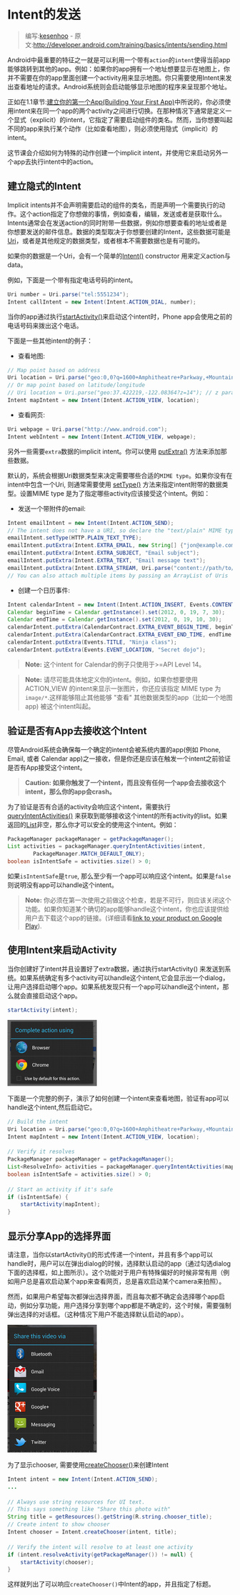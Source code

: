 # Intent的发送

> 编写:[kesenhoo](https://github.com/kesenhoo) - 原文:<http://developer.android.com/training/basics/intents/sending.html>

Android中最重要的特征之一就是可以利用一个带有`action`的`intent`使得当前app能够跳转到其他的app。例如：如果你的app拥有一个地址想要显示在地图上，你并不需要在你的app里面创建一个activity用来显示地图。你只需要使用Intent来发出查看地址的请求。Android系统则会启动能够显示地图的程序来呈现那个地址。

正如在1.1章节:[建立你的第一个App(Building Your First App)](../firstapp/index.html)中所说的，你必须使用intent来在同一个app的两个activity之间进行切换。在那种情况下通常是定义一个显式（explicit）的intent，它指定了需要启动组件的类名。然而，当你想要叫起不同的app来执行某个动作（比如查看地图），则必须使用隐式（implicit）的intent。

这节课会介绍如何为特殊的动作创建一个implicit intent，并使用它来启动另外一个app去执行intent中的action。

## 建立隐式的Intent

Implicit intents并不会声明需要启动的组件的类名，而是声明一个需要执行的动作。这个action指定了你想做的事情，例如查看，编辑，发送或者是获取什么。Intents通常会在发送action的同时附带一些数据，例如你想要查看的地址或者是你想要发送的邮件信息。数据的类型取决于你想要创建的Intent，这些数据可能是[Uri](http://developer.android.com/reference/android/net/Uri.html)，或者是其他规定的数据类型，或者根本不需要数据也是有可能的。

如果你的数据是一个Uri，会有一个简单的<a href="http://developer.android.com/reference/android/content/Intent.html#Intent(java.lang.String, android.net.Uri)">Intent()</a> constructor 用来定义action与data。

例如，下面是一个带有指定电话号码的intent。

```java
Uri number = Uri.parse("tel:5551234");
Intent callIntent = new Intent(Intent.ACTION_DIAL, number);
```

当你的app通过执行<a href="http://developer.android.com/reference/android/app/Activity.html#startActivity(android.content.Intent)">startActivity()</a>来启动这个intent时，Phone app会使用之前的电话号码来拨出这个电话。

下面是一些其他intent的例子：

* 查看地图:

```java
// Map point based on address
Uri location = Uri.parse("geo:0,0?q=1600+Amphitheatre+Parkway,+Mountain+View,+California");
// Or map point based on latitude/longitude
// Uri location = Uri.parse("geo:37.422219,-122.08364?z=14"); // z param is zoom level
Intent mapIntent = new Intent(Intent.ACTION_VIEW, location);
```

* 查看网页:

```java
Uri webpage = Uri.parse("http://www.android.com");
Intent webIntent = new Intent(Intent.ACTION_VIEW, webpage);
```

另外一些需要`extra`数据的implicit intent。你可以使用 <a href="http://developer.android.com/reference/android/content/Intent.html#putExtra(java.lang.String, java.lang.String)">putExtra()</a> 方法来添加那些数据。

默认的，系统会根据Uri数据类型来决定需要哪些合适的`MIME type`。如果你没有在intent中包含一个Uri, 则通常需要使用 <a href="http://developer.android.com/reference/android/content/Intent.html#setType(java.lang.String)">setType()</a> 方法来指定intent附带的数据类型。设置MIME type 是为了指定哪些activity应该接受这个intent。例如：

* 发送一个带附件的email:

```java
Intent emailIntent = new Intent(Intent.ACTION_SEND);
// The intent does not have a URI, so declare the "text/plain" MIME type
emailIntent.setType(HTTP.PLAIN_TEXT_TYPE);
emailIntent.putExtra(Intent.EXTRA_EMAIL, new String[] {"jon@example.com"}); // recipients
emailIntent.putExtra(Intent.EXTRA_SUBJECT, "Email subject");
emailIntent.putExtra(Intent.EXTRA_TEXT, "Email message text");
emailIntent.putExtra(Intent.EXTRA_STREAM, Uri.parse("content://path/to/email/attachment"));
// You can also attach multiple items by passing an ArrayList of Uris
```

* 创建一个日历事件:

```java
Intent calendarIntent = new Intent(Intent.ACTION_INSERT, Events.CONTENT_URI);
Calendar beginTime = Calendar.getInstance().set(2012, 0, 19, 7, 30);
Calendar endTime = Calendar.getInstance().set(2012, 0, 19, 10, 30);
calendarIntent.putExtra(CalendarContract.EXTRA_EVENT_BEGIN_TIME, beginTime.getTimeInMillis());
calendarIntent.putExtra(CalendarContract.EXTRA_EVENT_END_TIME, endTime.getTimeInMillis());
calendarIntent.putExtra(Events.TITLE, "Ninja class");
calendarIntent.putExtra(Events.EVENT_LOCATION, "Secret dojo");
```
> **Note:** 这个intent for Calendar的例子只使用于>=API Level 14。

> **Note:** 请尽可能具体地定义你的intent。例如，如果你想要使用ACTION_VIEW 的intent来显示一张图片，你还应该指定 MIME type 为`image/*`.这样能够阻止其他能够 "查看" 其他数据类型的app（比如一个地图app) 被这个intent叫起。

## 验证是否有App去接收这个Intent

尽管Android系统会确保每一个确定的intent会被系统内置的app(例如 Phone, Email, 或者 Calendar app)之一接收，但是你还是应该在触发一个intent之前验证是否有App接受这个intent。

> **Caution: 如果你触发了一个intent，而且没有任何一个app会去接收这个intent，那么你的app会crash。**

为了验证是否有合适的activity会响应这个intent，需要执行<a href="http://developer.android.com/reference/android/content/pm/PackageManager.html#queryIntentActivities(android.content.Intent, int)">queryIntentActivities()</a> 来获取到能够接收这个intent的所有activity的list。如果返回的[List](http://developer.android.com/reference/java/util/List.html)非空，那么你才可以安全的使用这个intent。例如：

```java
PackageManager packageManager = getPackageManager();
List activities = packageManager.queryIntentActivities(intent,
        PackageManager.MATCH_DEFAULT_ONLY);
boolean isIntentSafe = activities.size() > 0;
```

如果`isIntentSafe`是`true`, 那么至少有一个app可以响应这个intent。如果是`false`则说明没有app可以handle这个intent。

> **Note:** 你必须在第一次使用之前做这个检查，若是不可行，则应该关闭这个功能。如果你知道某个确切的app能够handle这个intent，你也应该提供给用户去下载这个app的链接。(详细请看[link to your product on Google Play](http://developer.android.com/distribute/googleplay/promote/linking.html)).

## 使用Intent来启动Activity

当你创建好了intent并且设置好了extra数据，通过执行startActivity() 来发送到系统。如果系统确定有多个activity可以handle这个intent,它会显示出一个dialog，让用户选择启动哪个app。如果系统发现只有一个app可以handle这个intent，那么就会直接启动这个app。

```java
startActivity(intent);
```

![intents-choice.png](intents-choice.png "Figure 1. Example of the selection dialog that appears when more than one app can handle an intent")

下面是一个完整的例子，演示了如何创建一个intent来查看地图，验证有app可以handle这个intent,然后启动它。

```java
// Build the intent
Uri location = Uri.parse("geo:0,0?q=1600+Amphitheatre+Parkway,+Mountain+View,+California");
Intent mapIntent = new Intent(Intent.ACTION_VIEW, location);

// Verify it resolves
PackageManager packageManager = getPackageManager();
List<ResolveInfo> activities = packageManager.queryIntentActivities(mapIntent, 0);
boolean isIntentSafe = activities.size() > 0;

// Start an activity if it's safe
if (isIntentSafe) {
    startActivity(mapIntent);
}
```

## 显示分享App的选择界面
请注意，当你以startActivity()的形式传递一个intent，并且有多个app可以handle时，用户可以在弹出dialog的时候，选择默认启动的app（通过勾选dialog下面的选择框，如上图所示）。这个功能对于用户有特殊偏好的时候非常有用（例如用户总是喜欢启动某个app来查看网页，总是喜欢启动某个camera来拍照）。

然而，如果用户希望每次都弹出选择界面，而且每次都不确定会选择哪个app启动，例如分享功能，用户选择分享到哪个app都是不确定的，这个时候，需要强制弹出选择的对话框。（这种情况下用户不能选择默认启动的app）。

![intent-chooser.png](intent-chooser.png "Example of the chooser dialog that appears when you use createChooser() to ensure that the user is always shown a list of apps that respond to your intent.")

为了显示chooser, 需要使用<a href="http://developer.android.com/reference/android/content/Intent.html#createChooser(android.content.Intent, java.lang.CharSequence)">createChooser()</a>来创建Intent

```java
Intent intent = new Intent(Intent.ACTION_SEND);
...

// Always use string resources for UI text.
// This says something like "Share this photo with"
String title = getResources().getString(R.string.chooser_title);
// Create intent to show chooser
Intent chooser = Intent.createChooser(intent, title);

// Verify the intent will resolve to at least one activity
if (intent.resolveActivity(getPackageManager()) != null) {
    startActivity(chooser);
}
```

这样就列出了可以响应`createChooser()`中Intent的app，并且指定了标题。
